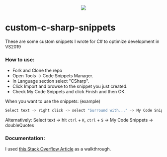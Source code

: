 <div align=center>
  <img src="https://imgs.search.brave.com/uGE-u91oONIUvd0BuJvR-ISRoZnMDz8HhTkMjABGhqk/rs:fit:860:0:0/g:ce/aHR0cHM6Ly91cGxv/YWQud2lraW1lZGlh/Lm9yZy93aWtpcGVk/aWEvY29tbW9ucy8x/LzE3L0NfU2hhcnBf/SWNvbi5wbmc">
</div>

# custom-c-sharp-snippets
These are some custom snippets I wrote for C# to optimize development in VS2019

### How to use:
- Fork and Clone the repo
- Open Tools -> Code Snippets Manager.
- In Language section select "CSharp".
- Click Import and browse to the snippet you just created.
- Check My Code Snippets and click Finish and then OK.

When you want to use the snippets: (example)
```C#
Select text -> right click -> select "Surround with..." -> My Code Snippets -> doubleQuotes
```

Alternatively: Select text -> hit `ctrl` + `K`, `ctrl` + `S` -> My Code Snippets -> doubleQuotes

### Documentation:
I used [this Stack Overflow Article](https://stackoverflow.com/questions/29757631/visual-studio-wrap-selection-in-quotes) as a walkthrough.
